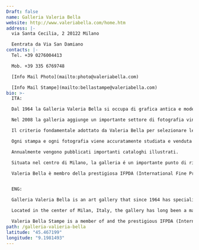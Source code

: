 ```yaml
---
Draft: false
name: Galleria Valeria Bella
website: http://www.valeriabella.com/home.htm
address: |-
  via Santa Cecilia, 2 20122 Milano

  Eentrata da Via San Damiano
contacts: |-
  Tel. +39 0276004413

  Mob. +39 335 6769748

  [Info Mail Photo](mailto:photo@valeriabella.com)

  [Info Mail Stampe](mailto:bellastampe@valeriabella.com)
bio: >-
  ITA:

  Dal 1964 la Galleria Valeria Bella si occupa di grafica antica e moderna, operando sia sul mercato nazionale che su quello internazionale.

  Nel 2008 la galleria aggiunge un importante settore di fotografia vintage e contemporanea.

  Il criterio fondamentale adottato da Valeria Bella per selezionare le opere che offre alla sua esigente clientela è quello della qualità, che caratterizza sia i lavori degli artisti più importanti che quelli di autori meno noti.

  Ogni stampa e ogni fotografia viene accuratamente studiata e venduta accompagnata da un certificato che ne garantisce l'autenticità.

  Annualmente vengono pubblicati importanti cataloghi illustrati.

  Situata nel centro di Milano, la galleria é un importante punto di riferimento per collezionisti e studiosi.

  Valeria Bella è membro della prestigiosa IFPDA (International Fine Print Dealer Association) con sede a New York, è socio sostenitore di Camera Centro Italiano per la Fotografia con sede a Torino, e membro del CINOA (Confederation Internationale des Negociants en Ouvres d'Art).


  ENG:

  Galleria Valeria Bella is an art gallery that since 1964 has specialized in fine old master and modern prints. The gallery maintains a large inventory of museum quality prints by major and minor artists from the early Renaissance to the present. In 2008 the gallery has added a department of vintage and contemporary photography. Each print and photograph is carefully studied, catalogued and sold with a certificate of authenticity. The gallery publishes yearly fully illustrated catalogues.

  Located in the center of Milan, Italy, the gallery has long been a major reference point for collectors and scholars alike.

  Valeria Bella Stampe is a member of and the prestigious IFPDA (International Fine Print Dealer Association), is a sustaining member of Camera Centro Italiano per la Fotografia in Torino, and member of CINOA (Confederation Internationale des Negociantes en Oeuvres d’Art.
path: /galleria-valieria-bella
latitude: "45.467199"
longitude: "9.1981493"
---
```

